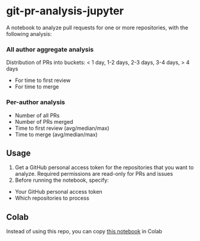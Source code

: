 # git-pr-analysis-jupyter
A notebook to analyze pull requests for one or more repositories, with the following analysis:

### All author aggregate analysis
Distribution of PRs into buckets: < 1 day, 1-2 days, 2-3 days, 3-4 days, > 4 days
- For time to first review
- For time to merge

### Per-author analysis
- Number of all PRs
- Number of PRs merged
- Time to first review (avg/median/max)
- Time to merge (avg/median/max)

## Usage

1. Get a GitHub personal access token for the repositories that you want to analyze. Required permissions are read-only for PRs and issues
2. Before running the notebook, specify:
  - Your GitHub personal access token
  - Which repositories to process

## Colab

Instead of using this repo, you can copy [this notebook](https://colab.research.google.com/github/dev-guy/git-pr-analysis-jupyter/blob/main/git-pr-analysis.ipynb) in Colab
